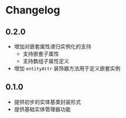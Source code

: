 # Changelog

## 0.2.0

* 增加对嵌套属性递归实例化的支持
  * 支持嵌套子属性
  * 支持数组子属性定义
* 增加 `entityAttr` 装饰器方法用于定义嵌套实例

## 0.1.0

* 提供初步的实体基类封装形式
* 提供基础实体管理器功能
